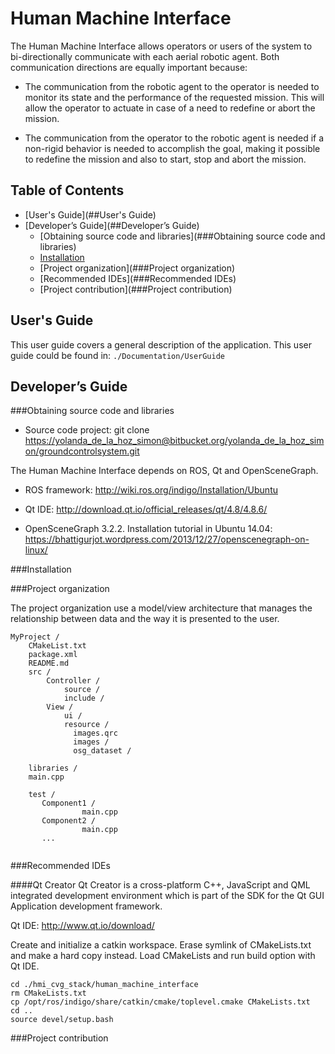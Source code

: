# Human Machine Interface 


The Human Machine Interface allows operators or users of the system to bi-directionally communicate with each aerial robotic agent. Both communication directions are equally important because:


* The communication from the robotic agent to the operator is needed to monitor its state and the performance of the requested mission. This will allow the operator to actuate in case of a need to redefine or abort the mission. 


* The communication from the operator to the robotic agent is needed if a non-rigid behavior is needed to accomplish the goal, making it possible to redefine the mission and also to start, stop and abort the mission.


## Table of Contents

- [User's Guide](##User's Guide)
- [Developer’s Guide](##Developer’s Guide)
	- [Obtaining source code and libraries](###Obtaining source code and libraries)
    - [Installation](###Installation)
	- [Project organization](###Project organization)
    - [Recommended IDEs](###Recommended IDEs)
	- [Project contribution](###Project contribution)
  

## User's Guide

This user guide covers a general description of the application. This user guide could be found in: ```./Documentation/UserGuide```

## Developer’s Guide

###Obtaining source code and libraries
* Source code project:
git clone <https://yolanda_de_la_hoz_simon@bitbucket.org/yolanda_de_la_hoz_simon/groundcontrolsystem.git>

The Human Machine Interface depends on ROS, Qt and OpenSceneGraph.

* ROS framework: 
<http://wiki.ros.org/indigo/Installation/Ubuntu>

* Qt IDE:
<http://download.qt.io/official_releases/qt/4.8/4.8.6/>

* OpenSceneGraph 3.2.2. 
Installation tutorial in Ubuntu 14.04: 
<https://bhattigurjot.wordpress.com/2013/12/27/openscenegraph-on-linux/>

###Installation



###Project organization

The project organization use a model/view architecture that manages the relationship between data and the way it is presented to the user.

```
MyProject /
    CMakeList.txt
    package.xml
    README.md
    src /             
        Controller /     
            source /
            include /
        View / 
            ui /
            resource /
              images.qrc
              images /
              osg_dataset /
            
    libraries /
    main.cpp
    
    test /
       Component1 /
                main.cpp
       Component2 /
                main.cpp
       ...
        
```

###Recommended IDEs

####Qt Creator
Qt Creator is a cross-platform C++, JavaScript and QML integrated development environment which is part of the SDK for the Qt GUI Application development framework.

Qt IDE: <http://www.qt.io/download/>

Create and initialize a catkin workspace.
Erase symlink of CMakeLists.txt and make a hard copy instead.
Load CMakeLists and run build option with Qt IDE.


```
cd ./hmi_cvg_stack/human_machine_interface
rm CMakeLists.txt
cp /opt/ros/indigo/share/catkin/cmake/toplevel.cmake CMakeLists.txt
cd ..
source devel/setup.bash
```


###Project contribution

